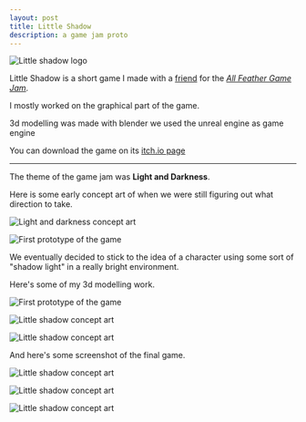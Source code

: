 ```yaml
---
layout: post
title: Little Shadow
description: a game jam proto
---
```


![Little shadow logo](/assets/images/little_shadow/little_shadow_logo.png)

Little Shadow is a short game I made with a [friend](https://theflo.itch.io/) for the [*All Feather Game Jam*](https://itch.io/jam/allfeathersjam/entries).

I mostly worked on the graphical part of the game.

3d modelling was made with blender
we used the unreal engine as game engine

You can download the game on its [itch.io page](https://theflo.itch.io/little-shadow)


------------------


The theme of the game jam was **Light and Darkness**.


Here is some early concept art of when we were still figuring out what direction to take.

![Light and darkness concept art](/assets/images/little_shadow/concept_art_light_darkness.png)

![First prototype of the game](/assets/images/little_shadow/prototype.png)


We eventually decided to stick to the idea of a character using some sort of "shadow light" in a really bright environment.

Here's some of my 3d modelling work.

![First prototype of the game](/assets/images/little_shadow/little_shadow.png)

![Little shadow concept art](/assets/images/little_shadow/sun_3d_model.png)

![Little shadow concept art](/assets/images/little_shadow/door_3d_model.png)

And here's some screenshot of the final game.

![Little shadow concept art](/assets/images/little_shadow/screen1.PNG)

![Little shadow concept art](/assets/images/little_shadow/screen2.PNG)

![Little shadow concept art](/assets/images/little_shadow/screen3.PNG)